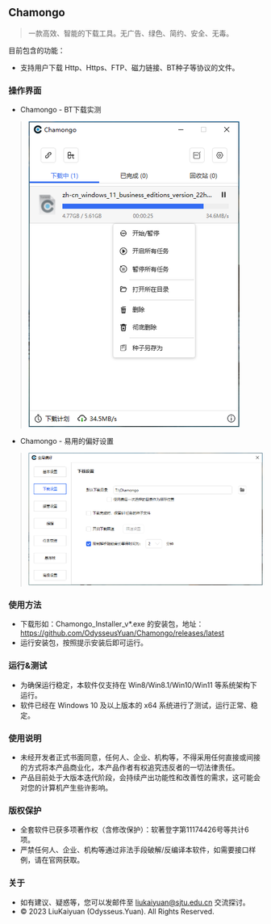 #

## Chamongo
 > 一款高效、智能的下载工具。无广告、绿色、简约、安全、无毒。

目前包含的功能：
- 支持用户下载 Http、Https、FTP、磁力链接、BT种子等协议的文件。

### 操作界面
- Chamongo - BT下载实测
> ![images](https://github.com/OdysseusYuan/Chamongo/raw/master/preview/chamongo_downloading.png)
- Chamongo - 易用的偏好设置
> ![images](https://github.com/OdysseusYuan/Chamongo/raw/master/preview/chamongo_preference.png)

### 使用方法
- 下载形如：Chamongo_Installer_v*.exe 的安装包，地址：https://github.com/OdysseusYuan/Chamongo/releases/latest
- 运行安装包，按照提示安装后即可运行。

### 运行&测试
- 为确保运行稳定，本软件仅支持在 Win8/Win8.1/Win10/Win11 等系统架构下运行。
- 软件已经在 Windows 10 及以上版本的 x64 系统进行了测试，运行正常、稳定。

### 使用说明
- 未经开发者正式书面同意，任何人、企业、机构等，不得采用任何直接或间接的方式将本产品商业化，本产品作者有权追究违反者的一切法律责任。
- 产品目前处于大版本迭代阶段，会持续产出功能性和改善性的需求，这可能会对您的计算机产生些许影响。

### 版权保护
- 全套软件已获多项著作权（含修改保护）：软著登字第11174426号等共计6项。
- 严禁任何人、企业、机构等通过非法手段破解/反编译本软件，如需要接口样例，请在官网获取。

### 关于
- 如有建议、疑惑等，您可以发邮件至 [liukaiyuan@sjtu.edu.cn](mailto:liukaiyuan@sjtu.edu.cn) 交流探讨。
- © 2023 LiuKaiyuan (Odysseus.Yuan). All Rights Reserved.
